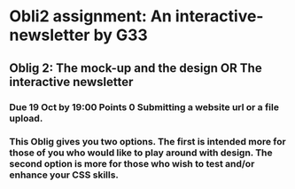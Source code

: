 # Obli2 assignment: An interactive-newsletter by G33 
## Oblig 2: The mock-up and the design OR The interactive newsletter
### Due 19 Oct by 19:00 Points 0 Submitting a website url or a file upload.
### This Oblig gives you two options. The first is intended more for those of you who would like to play around with design. The second option is more for those who wish to test and/or enhance your CSS skills.
